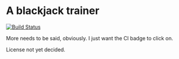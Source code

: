 # A blackjack trainer

[![Build Status](https://travis-ci.org/pastly/blackjack.svg?branch=master)](https://travis-ci.org/pastly/blackjack)

More needs to be said, obviously. I just want the CI badge to click on.

License not yet decided.
